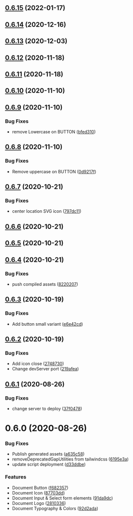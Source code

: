 ## [0.6.15](https://github.com/yverdon/geocity_styleguide/compare/0.6.14...0.6.15) (2022-01-17)

## [0.6.14](https://github.com/yverdon/geocity_styleguide/compare/0.6.13...0.6.14) (2020-12-16)

## [0.6.13](https://github.com/yverdon/geocity_styleguide/compare/0.6.12...0.6.13) (2020-12-03)

## [0.6.12](https://github.com/liip/styleguide-starterkit/compare/0.6.11...0.6.12) (2020-11-18)

## [0.6.11](https://github.com/liip/styleguide-starterkit/compare/0.6.10...0.6.11) (2020-11-18)

## [0.6.10](https://github.com/liip/styleguide-starterkit/compare/0.6.9...0.6.10) (2020-11-10)

## [0.6.9](https://github.com/liip/styleguide-starterkit/compare/0.6.8...0.6.9) (2020-11-10)


### Bug Fixes

* remove Lowercase on BUTTON ([bfed310](https://github.com/liip/styleguide-starterkit/commit/bfed31032a2118f917acc65c6def20e9a717e937))

## [0.6.8](https://github.com/liip/styleguide-starterkit/compare/0.6.7...0.6.8) (2020-11-10)


### Bug Fixes

* Remove uppercase on BUTTON ([0d9217f](https://github.com/liip/styleguide-starterkit/commit/0d9217fbe3fc7b1254bb150881ca16590c0f6fc7))

## [0.6.7](https://github.com/liip/styleguide-starterkit/compare/0.6.6...0.6.7) (2020-10-21)


### Bug Fixes

* center location SVG icon ([797dc11](https://github.com/liip/styleguide-starterkit/commit/797dc11dd2263104e8ce6851f294f75527e4a6a1))

## [0.6.6](https://github.com/liip/styleguide-starterkit/compare/0.6.5...0.6.6) (2020-10-21)

## [0.6.5](https://github.com/liip/styleguide-starterkit/compare/0.6.4...0.6.5) (2020-10-21)

## [0.6.4](https://github.com/liip/styleguide-starterkit/compare/0.6.3...0.6.4) (2020-10-21)


### Bug Fixes

* push compiled assets ([8220207](https://github.com/liip/styleguide-starterkit/commit/822020761f3e802869896e143474f0fbaedfcd63))

## [0.6.3](https://github.com/liip/styleguide-starterkit/compare/0.6.2...0.6.3) (2020-10-19)


### Bug Fixes

* Add button small variant ([e6e42cd](https://github.com/liip/styleguide-starterkit/commit/e6e42cd49cdce38c59aa368d30201002cd0c7a21))

## [0.6.2](https://github.com/liip/styleguide-starterkit/compare/0.6.1...0.6.2) (2020-10-19)


### Bug Fixes

* Add icon close ([2748730](https://github.com/liip/styleguide-starterkit/commit/2748730386cbbbe9c99852b5e445bea3c9e73d00))
* Change devServer port ([219afea](https://github.com/liip/styleguide-starterkit/commit/219afead8ab711f5536e3ab1517ad60d0efacf73))

## [0.6.1](https://github.com/liip/styleguide-starterkit/compare/0.6.0...0.6.1) (2020-08-26)


### Bug Fixes

* change server to deploy ([37f0478](https://github.com/liip/styleguide-starterkit/commit/37f0478ffe3cc76449934b5850ebe13ae7d9278c))

# 0.6.0 (2020-08-26)


### Bug Fixes

* Publish generated assets ([a635c58](https://github.com/liip/styleguide-starterkit/commit/a635c587e4d78ddfcb1d291af15d4826cc783f01))
* removeDeprecatedGapUtilities from tailwindcss ([6195e3a](https://github.com/liip/styleguide-starterkit/commit/6195e3a866c5d3c1187c807a15e309795bed1f2c))
* update script deployment ([d33ddbe](https://github.com/liip/styleguide-starterkit/commit/d33ddbe95de5c1ac14056040ec822eede6b15f09))


### Features

* Document Button ([f682357](https://github.com/liip/styleguide-starterkit/commit/f682357fd95abecf8f89bb2d43c631ca2ea81b1c))
* Document Icon ([87703dd](https://github.com/liip/styleguide-starterkit/commit/87703ddd7f84ebfe7ddc0fa8ab7b8ed44969713f))
* Document Input & Select form elements ([91da9dc](https://github.com/liip/styleguide-starterkit/commit/91da9dcbbd853a9e144d29e26d6e6f3e9e1acc71))
* Document Logo ([2810336](https://github.com/liip/styleguide-starterkit/commit/2810336ca4c1377d592934ba0e767d1f5bcdccca))
* Document Typography & Colors ([92d2ada](https://github.com/liip/styleguide-starterkit/commit/92d2ada33a65536668dbb1fab1839cce46976588))

